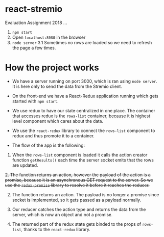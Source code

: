# react-stremio
Evaluation Assignment 2018
...
1. `npm start`
2. Open `localhost:8080` in the browser
3. `node server`
3.1 Sometimes no rows are loaded so we need to refresh the page a few times.

# How the project works
* We have a server running on port 3000, which is ran using `node server`. It is here only to send the data from the Stremio client.

* On the front-end we have a React-Redux application running which gets started with `npm start`.

* We use redux to have our state centralized in one place. The container that accesses redux is the `rows-list` container, because it is highest level component which cares about the data.

* We use the `react-redux` library to connect the `rows-list` component to redux and thus promote it to a container.

*  The flow of the app is the following:
1. When the `rows-list` component is loaded it calls the action creator function `getResults()` each time the server socket emits that the rows are updated.

~~2. The function returns an action, however the payload of the action is a promise, because it is an asynchronous GET request to the server. So we use the `redux-promise` library to resolve it before it reaches the reducer.~~

2. The function returns an action. The payload is no longer a promise since socket is implemented, so it gets passed as a payload normally.

3. Our reducer catches the action type and returns the data from the server, which is now an object and not a promise.

4. The returned part of the redux state gets binded to the props of `rows-list`, thanks to the `react-redux` library.
